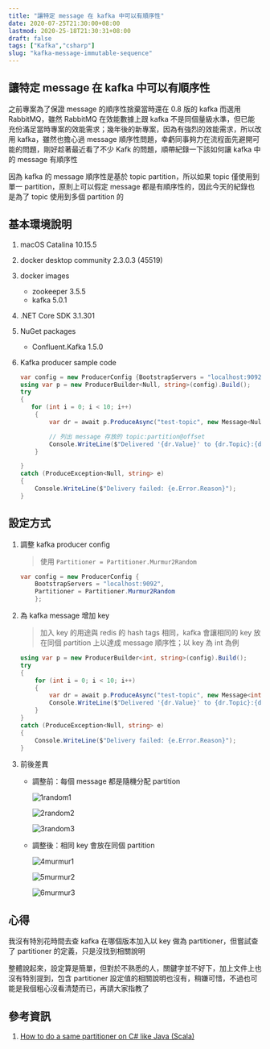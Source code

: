 ```yaml
---
title: "讓特定 message 在 kafka 中可以有順序性"
date: 2020-07-25T21:30:00+08:00
lastmod: 2020-25-18T21:30:31+08:00
draft: false
tags: ["Kafka","csharp"]
slug: "kafka-message-immutable-sequence"
---
```


## 讓特定 message 在 kafka 中可以有順序性

之前專案為了保證 message 的順序性捨棄當時還在 0.8 版的 kafka 而選用 RabbitMQ，雖然 RabbitMQ 在效能數據上跟 kafka 不是同個量級水準，但已能充份滿足當時專案的效能需求；幾年後的新專案，因為有強烈的效能需求，所以改用 kafka，雖然也擔心過 message 順序性問題，幸虧同事夠力在流程面先避開可能的問題，剛好趁著最近看了不少 Kafk 的問題，順帶紀錄一下該如何讓 kafka 中的 message 有順序性

因為 kafka 的 message 順序性是基於 topic partition，所以如果 topic 僅使用到單一 partition，原則上可以假定 message 都是有順序性的，因此今天的紀錄也是為了 topic 使用到多個 partition 的

## 基本環境說明

1. macOS Catalina 10.15.5
2. docker desktop community 2.3.0.3 (45519)
3. docker images

    - zookeeper 3.5.5
    - kafka 5.0.1

4. .NET Core SDK 3.1.301
5. NuGet packages

    - Confluent.Kafka 1.5.0

6. Kafka producer sample code

    ```cs
    var config = new ProducerConfig {BootstrapServers = "localhost:9092"};
    using var p = new ProducerBuilder<Null, string>(config).Build();
    try
    {
       for (int i = 0; i < 10; i++)
        {
            var dr = await p.ProduceAsync("test-topic", new Message<Null, string> { Value=$"test_{i}"});

            // 列出 message 存放的 topic:partition@offset
            Console.WriteLine($"Delivered '{dr.Value}' to {dr.Topic}:{dr.Partition}@{dr.TopicPartitionOffset.Offset}");
        }

    }
    catch (ProduceException<Null, string> e)
    {
        Console.WriteLine($"Delivery failed: {e.Error.Reason}");
    }
    ```

## 設定方式

1. 調整 kafka producer config

    > 使用 `Partitioner = Partitioner.Murmur2Random`

    ```cs
    var config = new ProducerConfig {
        BootstrapServers = "localhost:9092",
        Partitioner = Partitioner.Murmur2Random
        };
    ```

2. 為 kafka message 增加 key

    > 加入 key 的用途與 redis 的 hash tags 相同，kafka 會讓相同的 key 放在同個 partition 上以達成 message 順序性；以 key 為 int 為例

    ```cs
    using var p = new ProducerBuilder<int, string>(config).Build();
    try
    {
        for (int i = 0; i < 10; i++)
        {
            var dr = await p.ProduceAsync("test-topic", new Message<int, string> { Key = i,Value=$"test_{i}" });
            Console.WriteLine($"Delivered '{dr.Value}' to {dr.Topic}:{dr.Partition}@{dr.TopicPartitionOffset.Offset}");
        }
    }
    catch (ProduceException<Null, string> e)
    {
        Console.WriteLine($"Delivery failed: {e.Error.Reason}");
    }
    ```

3. 前後差異

    - 調整前：每個 message 都是隨機分配 partition

        ![1random1](https://user-images.githubusercontent.com/3851540/88482247-a940ea00-cf92-11ea-8dde-f9d3581b9b3f.png)

        ![2random2](https://user-images.githubusercontent.com/3851540/88482248-ac3bda80-cf92-11ea-953a-60115ce316ed.png)

        ![3random3](https://user-images.githubusercontent.com/3851540/88482249-acd47100-cf92-11ea-934c-2c25dff61f49.png)

    - 調整後：相同 key 會放在同個 partition

        ![4murmur1](https://user-images.githubusercontent.com/3851540/88482250-ad6d0780-cf92-11ea-9c09-b451e26a50ff.png)

        ![5murmur2](https://user-images.githubusercontent.com/3851540/88482251-ae059e00-cf92-11ea-92c6-4106c51177f3.png)

        ![6murmur3](https://user-images.githubusercontent.com/3851540/88482252-ae9e3480-cf92-11ea-855f-62be9ad39a33.png)

## 心得

我沒有特別花時間去查 kafka 在哪個版本加入以 key 做為 partitioner，但嘗試查了 partitioner 的定義，只是沒找到相關說明

整體說起來，設定算是簡單，但對於不熟悉的人，關鍵字並不好下，加上文件上也沒有特別提到，包含 partitioner 設定值的相關說明也沒有，稍嫌可惜，不過也可能是我個粗心沒看清楚而已，再請大家指教了

## 參考資訊

1. [How to do a same partitioner on C# like Java (Scala)](https://github.com/confluentinc/confluent-kafka-dotnet/issues/885#issuecomment-483254508)